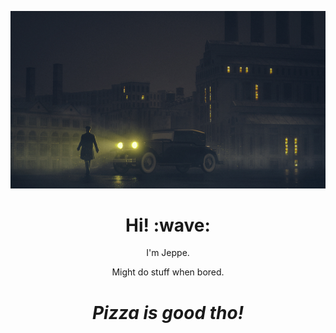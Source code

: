 [![Social banner for jh3y](https://github.com/JeppeRonnow/JeppeRonnow/blob/main/acb66468748409.5b6854a69eb7e.jpg?raw=true)](https://www.youtube.com/channel/UCkCFHNlX3Zd5nqDn2v-gykg)
<h1 align='center'> Hi! :wave:</h1>
<p align='center'>
I'm Jeppe.
</p>
<p align='center'>Might do stuff when bored.</p>

<h1 align='center'><i>Pizza is good tho!</i></h1>

